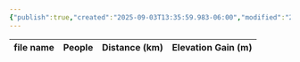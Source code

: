```yaml
---
{"publish":true,"created":"2025-09-03T13:35:59.983-06:00","modified":"2025-09-03T14:59:33.349-06:00","published":"2025-09-03T14:59:33.349-06:00","tags":["route"],"cssclasses":"","elevation":null,"region":"Yoho","location":null,"DWYT":null,"Kane":"Moderate","completed":false}
---
```



| file name | People | Distance (km) | Elevation Gain (m) |
| --------- | ------ | ------------- | ------------------ |